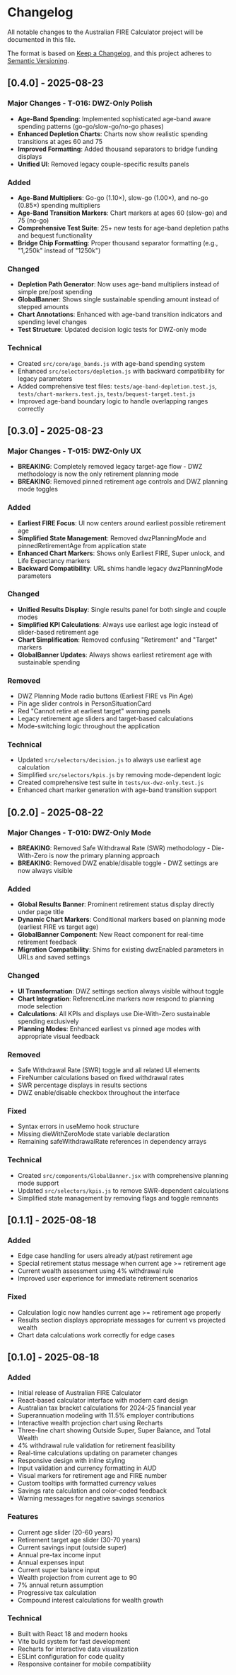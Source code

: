 # Changelog

All notable changes to the Australian FIRE Calculator project will be documented in this file.

The format is based on [Keep a Changelog](https://keepachangelog.com/en/1.0.0/),
and this project adheres to [Semantic Versioning](https://semver.org/spec/v2.0.0.html).

## [0.4.0] - 2025-08-23

### Major Changes - T-016: DWZ-Only Polish
- **Age-Band Spending**: Implemented sophisticated age-band aware spending patterns (go-go/slow-go/no-go phases)
- **Enhanced Depletion Charts**: Charts now show realistic spending transitions at ages 60 and 75
- **Improved Formatting**: Added thousand separators to bridge funding displays
- **Unified UI**: Removed legacy couple-specific results panels

### Added
- **Age-Band Multipliers**: Go-go (1.10×), slow-go (1.00×), and no-go (0.85×) spending multipliers
- **Age-Band Transition Markers**: Chart markers at ages 60 (slow-go) and 75 (no-go) 
- **Comprehensive Test Suite**: 25+ new tests for age-band depletion paths and bequest functionality
- **Bridge Chip Formatting**: Proper thousand separator formatting (e.g., "1,250k" instead of "1250k")

### Changed
- **Depletion Path Generator**: Now uses age-band multipliers instead of simple pre/post spending
- **GlobalBanner**: Shows single sustainable spending amount instead of stepped amounts
- **Chart Annotations**: Enhanced with age-band transition indicators and spending level changes
- **Test Structure**: Updated decision logic tests for DWZ-only mode

### Technical
- Created `src/core/age_bands.js` with age-band spending system
- Enhanced `src/selectors/depletion.js` with backward compatibility for legacy parameters
- Added comprehensive test files: `tests/age-band-depletion.test.js`, `tests/chart-markers.test.js`, `tests/bequest-target.test.js`
- Improved age-band boundary logic to handle overlapping ranges correctly

## [0.3.0] - 2025-08-23

### Major Changes - T-015: DWZ-Only UX
- **BREAKING**: Completely removed legacy target-age flow - DWZ methodology is now the only retirement planning mode
- **BREAKING**: Removed pinned retirement age controls and DWZ planning mode toggles

### Added
- **Earliest FIRE Focus**: UI now centers around earliest possible retirement age
- **Simplified State Management**: Removed dwzPlanningMode and pinnedRetirementAge from application state
- **Enhanced Chart Markers**: Shows only Earliest FIRE, Super unlock, and Life Expectancy markers
- **Backward Compatibility**: URL shims handle legacy dwzPlanningMode parameters

### Changed
- **Unified Results Display**: Single results panel for both single and couple modes
- **Simplified KPI Calculations**: Always use earliest age logic instead of slider-based retirement age
- **Chart Simplification**: Removed confusing "Retirement" and "Target" markers
- **GlobalBanner Updates**: Always shows earliest retirement age with sustainable spending

### Removed
- DWZ Planning Mode radio buttons (Earliest FIRE vs Pin Age)
- Pin age slider controls in PersonSituationCard
- Red "Cannot retire at earliest target" warning panels
- Legacy retirement age sliders and target-based calculations
- Mode-switching logic throughout the application

### Technical
- Updated `src/selectors/decision.js` to always use earliest age calculation
- Simplified `src/selectors/kpis.js` by removing mode-dependent logic
- Created comprehensive test suite in `tests/ux-dwz-only.test.js`
- Enhanced chart marker generation with age-band transition support

## [0.2.0] - 2025-08-22

### Major Changes - T-010: DWZ-Only Mode
- **BREAKING**: Removed Safe Withdrawal Rate (SWR) methodology - Die-With-Zero is now the primary planning approach
- **BREAKING**: Removed DWZ enable/disable toggle - DWZ settings are now always visible

### Added
- **Global Results Banner**: Prominent retirement status display directly under page title
- **Dynamic Chart Markers**: Conditional markers based on planning mode (earliest FIRE vs target age)
- **GlobalBanner Component**: New React component for real-time retirement feedback
- **Migration Compatibility**: Shims for existing dwzEnabled parameters in URLs and saved settings

### Changed
- **UI Transformation**: DWZ settings section always visible without toggle
- **Chart Integration**: ReferenceLine markers now respond to planning mode selection
- **Calculations**: All KPIs and displays use Die-With-Zero sustainable spending exclusively
- **Planning Modes**: Enhanced earliest vs pinned age modes with appropriate visual feedback

### Removed
- Safe Withdrawal Rate (SWR) toggle and all related UI elements
- FireNumber calculations based on fixed withdrawal rates
- SWR percentage displays in results sections
- DWZ enable/disable checkbox throughout the interface

### Fixed
- Syntax errors in useMemo hook structure
- Missing dieWithZeroMode state variable declaration
- Remaining safeWithdrawalRate references in dependency arrays

### Technical
- Created `src/components/GlobalBanner.jsx` with comprehensive planning mode support
- Updated `src/selectors/kpis.js` to remove SWR-dependent calculations
- Simplified state management by removing flags and toggle remnants

## [0.1.1] - 2025-08-18

### Added
- Edge case handling for users already at/past retirement age
- Special retirement status message when current age >= retirement age
- Current wealth assessment using 4% withdrawal rule
- Improved user experience for immediate retirement scenarios

### Fixed
- Calculation logic now handles current age >= retirement age properly
- Results section displays appropriate messages for current vs projected wealth
- Chart data calculations work correctly for edge cases

## [0.1.0] - 2025-08-18

### Added
- Initial release of Australian FIRE Calculator
- React-based calculator interface with modern card design
- Australian tax bracket calculations for 2024-25 financial year
- Superannuation modeling with 11.5% employer contributions
- Interactive wealth projection chart using Recharts
- Three-line chart showing Outside Super, Super Balance, and Total Wealth
- 4% withdrawal rule validation for retirement feasibility
- Real-time calculations updating on parameter changes
- Responsive design with inline styling
- Input validation and currency formatting in AUD
- Visual markers for retirement age and FIRE number
- Custom tooltips with formatted currency values
- Savings rate calculation and color-coded feedback
- Warning messages for negative savings scenarios

### Features
- Current age slider (20-60 years)
- Retirement target age slider (30-70 years)
- Current savings input (outside super)
- Annual pre-tax income input
- Annual expenses input
- Current super balance input
- Wealth projection from current age to 90
- 7% annual return assumption
- Progressive tax calculation
- Compound interest calculations for wealth growth

### Technical
- Built with React 18 and modern hooks
- Vite build system for fast development
- Recharts for interactive data visualization
- ESLint configuration for code quality
- Responsive container for mobile compatibility